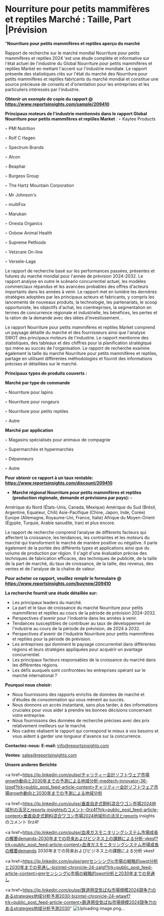 # Nourriture pour petits mammifères et reptiles Marché : Taille, Part |Prévision

"<strong>Nourriture pour petits mammifères et reptiles aperçu du marché</strong>

Rapport de recherche sur le marché mondial Nourriture pour petits mammifères et reptiles 2024 'est une étude complète et informative sur l'état actuel de l'industrie du Global Nourriture pour petits mammifères et reptiles Market en mettant l'accent sur l'industrie mondiale. Le rapport présente des statistiques clés sur l'état du marché des Nourriture pour petits mammifères et reptiles fabricants du marché mondial et constitue une source précieuse de conseils et d'orientation pour les entreprises et les particuliers intéressés par l'industrie.

<strong>Obtenir un exemple de copie du rapport @ <a href=https://www.reportsinsights.com/sample/209410>https://www.reportsinsights.com/sample/209410</a></strong>

<strong>Principaux moteurs de l'industrie mentionnés dans le rapport Global Nourriture pour petits mammifères et reptiles Market</strong> :
‣ Kaytee Products

‣ PMI Nutrition

‣ Rolf C Hagen

‣ Spectrum Brands

‣ Alcon

‣ Beaphar

‣ Burgess Group

‣ The Hartz Mountain Corporation

‣ Mr Johnson's

‣ multiFox

‣ Marukan

‣ Onesta Organics

‣ Oxbow Animal Health

‣ Supreme Petfoods

‣ Vetzcare On-line

‣ Versele-Laga

Le rapport de recherche basé sur les performances passées, présentes et futures du marché mondial pour l'année de prévision 2024-2032. Le rapport analyse en outre le scénario concurrentiel actuel, les modèles commerciaux répandus et les avancées probables des offres d'acteurs importants dans les années à venir. Le rapport met en lumière les dernières stratégies adoptées par les principaux acteurs et fabricants, y compris les lancements de nouveaux produits, la technologie, les partenariats, le scoop opportuniste, les objectifs d'achat, les coentreprises, la segmentation en termes de concurrence régionale et industrielle, les bénéfices, les pertes et la ration de la demande avec des idées d'investissement. .

Le rapport Nourriture pour petits mammifères et reptiles Market comprend un paysage détaillé du marché et des fournisseurs ainsi que l'analyse SWOT des principaux moteurs de l'industrie. Le rapport mentionne des statistiques, des tableaux et des chiffres pour la planification stratégique qui mène au succès de l'organisation. Le rapport de recherche examine également la taille du marché Nourriture pour petits mammifères et reptiles, partage en utilisant différentes méthodologies et fournit des informations précises et détaillées sur le marché.

<strong>Principaux types de produits couverts :</strong>

<strong>Marché par type de commande</strong>

‣ Nourriture pour lapins

‣ Nourriture pour rongeurs

‣ Nourriture pour petits reptiles

‣ Autre

<strong>Marché par application</strong>

‣ Magasins spécialisés pour animaux de compagnie

‣ Supermarchés et hypermarchés

‣ Dépanneurs

‣ Autre

<strong>Pour obtenir ce rapport à un taux rentable: <a href=https://www.reportsinsights.com/discount/209410>https://www.reportsinsights.com/discount/209410</a></strong>
<ul>
  <li><strong>Marché régional Nourriture pour petits mammifères et reptiles (production régionale, demande et prévisions par pays): -</strong></li>
</ul>
Amérique du Nord (États-Unis, Canada, Mexique)
Amérique du Sud (Brésil, Argentine, Equateur, Chili)
Asie-Pacifique (Chine, Japon, Inde, Corée)
Europe (Allemagne, Royaume-Uni, France, Italie)
Afrique du Moyen-Orient (Égypte, Turquie, Arabie saoudite, Iran) et plus encore.

Le rapport de recherche comprend l’analyse de différents facteurs qui affectent la croissance, les tendances, les contraintes et les moteurs du marché qui transforment le marché de manière positive ou négative. Il parle également de la portée des différents types et applications ainsi que du volume de production par région. Il s'agit d'une évaluation précise des techniques de fabrication efficaces, des techniques de publicité, de la taille de la part de marché, du taux de croissance, de la taille, des revenus, des ventes et de l'analyse de la chaîne de valeur.

<strong>Pour acheter ce rapport, veuillez remplir le formulaire @   <a href=https://www.reportsinsights.com/buynow/209410>https://www.reportsinsights.com/buynow/209410</a></strong>

<strong>La recherche fournit une étude détaillée sur:</strong>
<ul>
  <li>Les principaux leaders du marché.</li>
  <li>La part et le taux de croissance du marché Nourriture pour petits mammifères et reptiles au cours de la période de prévision 2024-2032.</li>
  <li>Perspectives d'avenir pour l'industrie dans les années à venir.</li>
  <li>Tendances susceptibles de contribuer au taux de développement de l'industrie au cours de la période de prévision, de 2024 à 2032.</li>
  <li>Perspectives d'avenir de l'industrie Nourriture pour petits mammifères et reptiles pour la période de prévision.</li>
  <li>Les entreprises qui dominent le paysage concurrentiel dans différentes régions et leurs stratégies appliquées pour acquérir un avantage concurrentiel.</li>
  <li>Les principaux facteurs responsables de la croissance du marché dans les différentes régions.</li>
  <li>Les défis auxquels sont confrontées les entreprises opérant sur le marché international ?</li>
</ul>
<strong>Pourquoi nous choisir:</strong>
<ul>
  <li>Nous fournissons des rapports enrichis de données de marché et d'études de consommation qui vous mènent au succès.</li>
  <li>Nous donnons un accès instantané, sans plus tarder, à des informations cruciales pour vous aider à prendre les bonnes décisions concernant votre entreprise.</li>
  <li>Nous fournissons des données de recherche précises avec des prix relativement meilleurs sur le marché.</li>
  <li>Nos cadres réalisent le rapport qui correspond le mieux à vos besoins et vous aident à garder une longueur d'avance sur la concurrence.</li>
</ul>
<strong>Contactez-nous:
</strong><strong>E-mail:</strong> <a href=mailto:info@reportsinsights.com>info@reportsinsights.com</a>

<strong>Ventes</strong>: <a href=mailto:sales@reportsinsights.com>sales@reportsinsights.com</a>

<strong>Unsere anderen Berichte</strong>

<a href=https://jp.linkedin.com/pulse/チャリティー会計ソフトウェア市場growth動向と2030年までの予測による地域分析-medtech-innovator-36-lzpqf?trk=public_post_feed-article-content>チャリティー会計ソフトウェア市場growth動向と2030年までの予測による地域分析</a>

<a href=https://jp.linkedin.com/pulse/垂直自走式飼料混合ワゴン市場2024地域別の活況とreports-insightsのコメント-0rz4f?trk=public_post_feed-article-content>垂直自走式飼料混合ワゴン市場2024地域別の活況とreports insightsのコメント 0rz4f</a>

<a href=https://jp.linkedin.com/pulse/血液ガスモニタリングシステム市場成長の概要demands-2030年までの将来およびビジネス上の課題による分析-vkesf?trk=public_post_feed-article-content>血液ガスモニタリングシステム市場成長の概要demands 2030年までの将来およびビジネス上の課題による分析 vkesf</a>

<a href=https://jp.linkedin.com/pulse/gmrセンシングic市場の戦略的swot分析と2030年までの見通し-bizintel-chronicle-24-zalgf?trk=public_post_feed-article-content>gmrセンシングic市場の戦略的swot分析と2030年までの見通し</a>

<a href=https://jp.linkedin.com/pulse/鉄道用空気ばね市場規模2024競争力のあるstrategies地域分析予測2030-bizintel-chronicle-24-wtawf?trk=public_post_feed-article-content>鉄道用空気ばね市場規模2024競争力のあるstrategies地域分析予測2030</a>"
![Uploading image.png…]()
